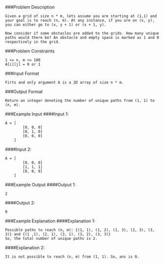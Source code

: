 ###Problem Description
```
Given a grid of size n * m, lets assume you are starting at (1,1) and your goal is to reach (n, m). At any instance, if you are on (x, y), you can either go to (x, y + 1) or (x + 1, y).

Now consider if some obstacles are added to the grids. How many unique paths would there be? An obstacle and empty space is marked as 1 and 0 respectively in the grid.
```


###Problem Constraints
```
1 <= n, m <= 100
A[i][j] = 0 or 1
```


###Input Format
```
Firts and only argument A is a 2D array of size n * m.
```


###Output Format
```
Return an integer denoting the number of unique paths from (1, 1) to (n, m).
```


###Example Input
####Input 1:

```
A = [
        [0, 0, 0]
        [0, 1, 0]
        [0, 0, 0]
    ]
```
####Input 2:

```
A = [
        [0, 0, 0]
        [1, 1, 1]
        [0, 0, 0]
    ]

```
###Example Output
####Output 1:

```
2
```
####Output 2:

```
0
```


###Example Explanation
####Explanation 1:

```
Possible paths to reach (n, m): {(1, 1), (1, 2), (1, 3), (2, 3), (3, 3)} and {(1 ,1), (2, 1), (3, 1), (3, 2), (3, 3)}  
So, the total number of unique paths is 2.
```
####Explanation 2:

```
It is not possible to reach (n, m) from (1, 1). So, ans is 0.
```